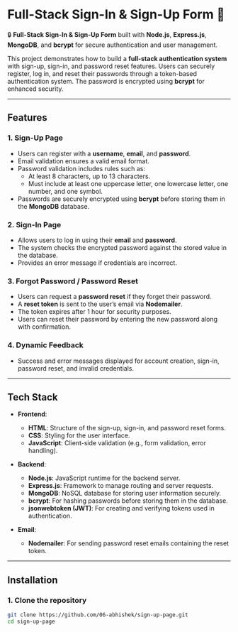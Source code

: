 # Full-Stack Sign-In & Sign-Up Form 🚀

🔒 **Full-Stack Sign-In & Sign-Up Form** built with **Node.js**, **Express.js**, **MongoDB**, and **bcrypt** for secure authentication and user management.

This project demonstrates how to build a **full-stack authentication system** with sign-up, sign-in, and password reset features. Users can securely register, log in, and reset their passwords through a token-based authentication system. The password is encrypted using **bcrypt** for enhanced security.

---

## Features

### **1. Sign-Up Page**
- Users can register with a **username**, **email**, and **password**.
- Email validation ensures a valid email format.
- Password validation includes rules such as:
  - At least 8 characters, up to 13 characters.
  - Must include at least one uppercase letter, one lowercase letter, one number, and one symbol.
- Passwords are securely encrypted using **bcrypt** before storing them in the **MongoDB** database.

### **2. Sign-In Page**
- Allows users to log in using their **email** and **password**.
- The system checks the encrypted password against the stored value in the database.
- Provides an error message if credentials are incorrect.

### **3. Forgot Password / Password Reset**
- Users can request a **password reset** if they forget their password.
- A **reset token** is sent to the user’s email via **Nodemailer**.
- The token expires after 1 hour for security purposes.
- Users can reset their password by entering the new password along with confirmation.

### **4. Dynamic Feedback**
- Success and error messages displayed for account creation, sign-in, password reset, and invalid credentials.

---

## Tech Stack

- **Frontend**: 
  - **HTML**: Structure of the sign-up, sign-in, and password reset forms.
  - **CSS**: Styling for the user interface.
  - **JavaScript**: Client-side validation (e.g., form validation, error handling).

- **Backend**: 
  - **Node.js**: JavaScript runtime for the backend server.
  - **Express.js**: Framework to manage routing and server requests.
  - **MongoDB**: NoSQL database for storing user information securely.
  - **bcrypt**: For hashing passwords before storing them in the database.
  - **jsonwebtoken (JWT)**: For creating and verifying tokens used in authentication.

- **Email**:
  - **Nodemailer**: For sending password reset emails containing the reset token.

---

## Installation

### **1. Clone the repository**

```bash
git clone https://github.com/06-abhishek/sign-up-page.git
cd sign-up-page

